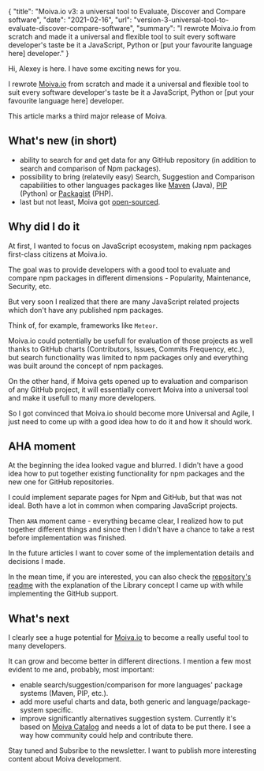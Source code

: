 {
    "title": "Moiva.io v3: a universal tool to Evaluate, Discover and Compare software",
    "date": "2021-02-16",
    "url": "version-3-universal-tool-to-evaluate-discover-compare-software",
    "summary": "I rewrote Moiva.io from scratch and made it a universal and flexible tool to suit every software developer's taste be it a JavaScript, Python or [put your favourite language here] developer."
}

Hi, Alexey is here. I have some exciting news for you.

I rewrote [Moiva.io](https://moiva.io/) from scratch and made it a universal and flexible tool to suit every software developer's taste be it a JavaScript, Python or [put your favourite language here] developer.

This article marks a third major release of Moiva.

## What's new (in short)
- ability to search for and get data for any GitHub repository (in addition to search and comparison of Npm packages).
- possibility to bring (relatevily easy) Search, Suggestion and Comparison capabilities to other languages packages like [Maven](https://mvnrepository.com/) (Java), [PIP](https://pypi.org/) (Python) or [Packagist](https://packagist.org/) (PHP).
- last but not least, Moiva got [open-sourced](https://github.com/aantipov/moiva).

## Why did I do it
At first, I wanted to focus on JavaScript ecosystem, making npm packages first-class citizens at Moiva.io.

The goal was to provide developers with a good tool to evaluate and compare npm packages in different dimensions - Popularity, Maintenance, Security, etc.

But very soon I realized that there are many JavaScript related projects which don't have any published npm packages.

Think of, for example, frameworks like `Meteor`. 

Moiva.io could potentially be usefull for evaluation of those projects as well thanks to GitHub charts (Contributors, Issues, Commits Frequency, etc.), but search functionality was limited to npm packages only and everything was built around the concept of npm packages.

On the other hand, if Moiva gets opened up to evaluation and comparison of any GitHub project, it will essentially convert Moiva into a universal tool and make it usefull to many more developers.

So I got convinced that Moiva.io should become more Universal and Agile, I just need to come up with a good idea how to do it and how it should work.

## AHA moment
At the beginning the idea looked vague and blurred. I didn't have a good idea how to put together existing functionality for npm packages and the new one for GitHub repositories.

I could implement separate pages for Npm and GitHub, but that was not ideal. Both have a lot in common when comparing JavaScript projects.

Then `AHA` moment came - everything became clear, I realized how to put together different things and since then I didn't have a chance to take a rest before implementation was finished.

In the future articles I want to cover some of the implementation details and decisions I made.

In the mean time, if you are interested, you can also check the [repository's readme](https://github.com/aantipov/moiva/) with the explanation of the Library concept I came up with while implementing the GitHub support.

## What's next
I clearly see a huge potential for [Moiva.io](https://moiva.io/) to become a really useful tool to many developers.

It can grow and become better in different directions.
I mention a few most evident to me and, probably, most important:
- enable search/suggestion/comparison for more languages' package systems (Maven, PIP, etc.).
- add more useful charts and data, both generic and language/package-system specific.
- improve significantly alternatives suggestion system. Currently it's based on [Moiva Catalog](https://github.com/aantipov/moiva-catalog) and needs a lot of data to be put there. I see a way how community could help and contribute there.

Stay tuned and Subsribe to the newsletter. I want to publish more interesting content about Moiva development.

